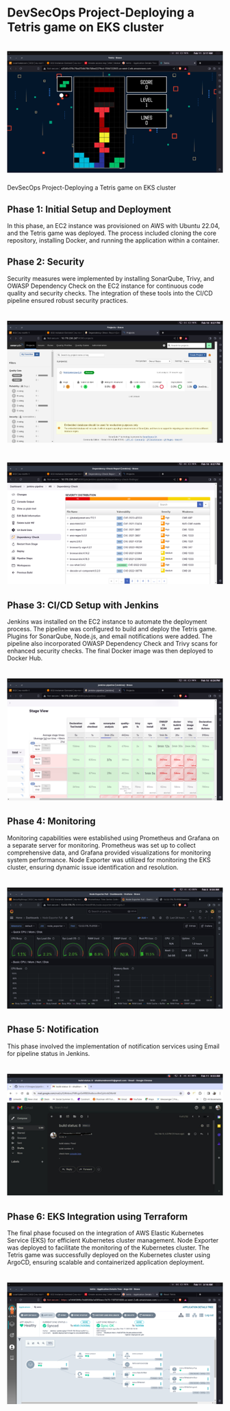 # DevSecOps Project-Deploying a Tetris game on EKS cluster


<h1 align="center">
  <img alt="React tetris " title="#React tetris desktop" src="./images/tetris_version2.png" />
</h1>


DevSecOps Project-Deploying a Tetris game on EKS cluster 

## Phase 1: Initial Setup and Deployment

In this phase, an EC2 instance was provisioned on AWS with Ubuntu 22.04, and the Tetris game was deployed. The process included cloning the core repository, installing Docker, and running the application within a container.

## Phase 2: Security

Security measures were implemented by installing SonarQube, Trivy, and OWASP Dependency Check on the EC2 instance for continuous code quality and security checks. The integration of these tools into the CI/CD pipeline ensured robust security practices.

<h1 align="center">
  <img alt="React tetris "  src="./images/sonarqube.png" />
</h1>

<h1 align="center">
  <img alt="React tetris "  src="./images/owaps.png" />
</h1>

## Phase 3: CI/CD Setup with Jenkins

Jenkins was installed on the EC2 instance to automate the deployment process. The pipeline was configured to build and deploy the Tetris game. Plugins for SonarQube, Node.js, and email notifications were added. The pipeline also incorporated OWASP Dependency Check and Trivy scans for enhanced security checks. The final Docker image was then deployed to Docker Hub.

<h1 align="center">
  <img alt="React tetris "  src="./images/pipeline.png" />
</h1>

## Phase 4: Monitoring

Monitoring capabilities were established using Prometheus and Grafana on a separate server for monitoring. Prometheus was set up to collect comprehensive data, and Grafana provided visualizations for monitoring system performance. Node Exporter was utilized for monitoring the EKS cluster, ensuring dynamic issue identification and resolution.

<h1 align="center">
  <img alt="React tetris "  src="./images/monitoring.png" />
</h1>

## Phase 5: Notification

This phase involved the implementation of notification services using Email for pipeline status in Jenkins.

<h1 align="center">
  <img alt="React tetris "  src="./images/notification.jpg" />
</h1>

## Phase 6: EKS Integration using Terraform

The final phase focused on the integration of AWS Elastic Kubernetes Service (EKS) for efficient Kubernetes cluster management. Node Exporter was deployed to facilitate the monitoring of the Kubernetes cluster. The Tetris game was successfully deployed on the Kubernetes cluster using ArgoCD, ensuring scalable and containerized application deployment.

<h1 align="center">
  <img alt="React tetris "  src="./images/argocd.png" />
</h1>
     


